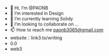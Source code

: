 - 👋 Hi, I’m @PAONB
- 👀 I’m interested in Design
- 🌱 I’m currently learning Solidy
- 💞️ I’m looking to collaborate on ...
- 📫 How to reach me paonb3065@gmail.com
- website：link3.to/writing
- 0.0
- web3

<!---
PAONB/PAONB is a ✨ special ✨ repository because its `README.md` (this file) appears on your GitHub profile.
You can click the Preview link to take a look at your changes.
--->
